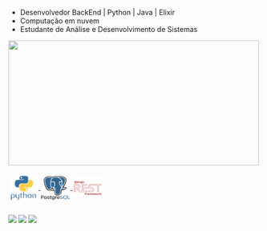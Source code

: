 

- Desenvolvedor BackEnd | Python | Java | Elixir 
- Computação em nuvem
- Estudante de Análise e Desenvolvimento de Sistemas

<div>
  <a href="https://github.com/IagoVieiraa">
  <img height="250" width="500" src="https://github-readme-stats.vercel.app/api/top-langs/?username=IagoVieiraa&layout=compact&langs_count=7&theme=dark"/>
</div>
<div style="display: inline_block"><br>
  <img align="center" alt="Python" height="50" width="60" src="https://github.com/devicons/devicon/blob/master/icons/python/python-original-wordmark.svg">
  <img align="center" alt="Postgres" height="50" width="60" src="https://github.com/devicons/devicon/blob/master/icons/postgresql/postgresql-original-wordmark.svg">
  <img align="center" alt="DRF" height="50" width="60" src="https://github.com/devicons/devicon/blob/master/icons/djangorest/djangorest-line-wordmark.svg">
  
  ##
  <div> 
 <a href="https://discord.com/channels/@me" target="_blank"><img src="https://img.shields.io/badge/Discord-7289DA?style=for-the-badge&logo=discord&logoColor=white" target="_blank"></a> 
  <a href = "mailto:iago.vieiras13@gmail.com"><img src="https://img.shields.io/badge/Gmail-D14836?style=for-the-badge&logo=gmail&logoColor=white"></a>
  <a href="https://www.linkedin.com/in/iago-vieira-499076165/" target="_blank"><img src="https://img.shields.io/badge/-LinkedIn-%230077B5?style=for-the-badge&logo=linkedin&logoColor=white" target="_blank"></a> 
</div>
